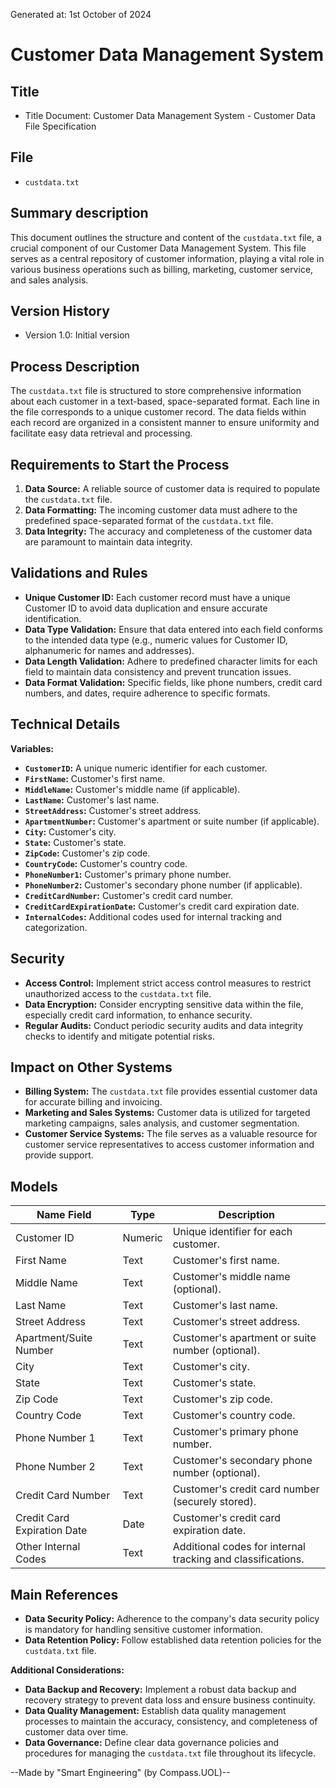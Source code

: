 Generated at: 1st October of 2024

# Customer Data Management System

## Title

- Title Document: Customer Data Management System - Customer Data File Specification

## File

- `custdata.txt`

## Summary description

This document outlines the structure and content of the `custdata.txt` file, a crucial component of our Customer Data Management System. This file serves as a central repository of customer information, playing a vital role in various business operations such as billing, marketing, customer service, and sales analysis.

## Version History

- Version 1.0: Initial version

## Process Description

The `custdata.txt` file is structured to store comprehensive information about each customer in a text-based, space-separated format. Each line in the file corresponds to a unique customer record. The data fields within each record are organized in a consistent manner to ensure uniformity and facilitate easy data retrieval and processing.

## Requirements to Start the Process

1. **Data Source:** A reliable source of customer data is required to populate the `custdata.txt` file.
2. **Data Formatting:**  The incoming customer data must adhere to the predefined space-separated format of the `custdata.txt` file.
3. **Data Integrity:** The accuracy and completeness of the customer data are paramount to maintain data integrity.

## Validations and Rules

* **Unique Customer ID:**  Each customer record must have a unique Customer ID to avoid data duplication and ensure accurate identification.
* **Data Type Validation:** Ensure that data entered into each field conforms to the intended data type (e.g., numeric values for Customer ID, alphanumeric for names and addresses).
* **Data Length Validation:**  Adhere to predefined character limits for each field to maintain data consistency and prevent truncation issues.
* **Data Format Validation:**  Specific fields, like phone numbers, credit card numbers, and dates, require adherence to specific formats.

## Technical Details

**Variables:**

* **`CustomerID`:** A unique numeric identifier for each customer.
* **`FirstName`:** Customer's first name.
* **`MiddleName`:**  Customer's middle name (if applicable).
* **`LastName`:** Customer's last name.
* **`StreetAddress`:**  Customer's street address.
* **`ApartmentNumber`:** Customer's apartment or suite number (if applicable).
* **`City`:**  Customer's city.
* **`State`:** Customer's state.
* **`ZipCode`:** Customer's zip code.
* **`CountryCode`:**  Customer's country code.
* **`PhoneNumber1`:**  Customer's primary phone number.
* **`PhoneNumber2`:** Customer's secondary phone number (if applicable).
* **`CreditCardNumber`:** Customer's credit card number.
* **`CreditCardExpirationDate`:** Customer's credit card expiration date.
* **`InternalCodes`:**  Additional codes used for internal tracking and categorization.

## Security

* **Access Control:**  Implement strict access control measures to restrict unauthorized access to the `custdata.txt` file.
* **Data Encryption:**  Consider encrypting sensitive data within the file, especially credit card information, to enhance security.
* **Regular Audits:** Conduct periodic security audits and data integrity checks to identify and mitigate potential risks.

## Impact on Other Systems

* **Billing System:** The `custdata.txt` file provides essential customer data for accurate billing and invoicing.
* **Marketing and Sales Systems:** Customer data is utilized for targeted marketing campaigns, sales analysis, and customer segmentation.
* **Customer Service Systems:** The file serves as a valuable resource for customer service representatives to access customer information and provide support.

## Models

| Name Field | Type | Description |
|---|---|---|
| Customer ID | Numeric | Unique identifier for each customer. |
| First Name | Text | Customer's first name. |
| Middle Name | Text | Customer's middle name (optional). |
| Last Name | Text | Customer's last name. |
| Street Address | Text | Customer's street address. |
| Apartment/Suite Number | Text | Customer's apartment or suite number (optional). |
| City | Text | Customer's city. |
| State | Text | Customer's state. |
| Zip Code | Text | Customer's zip code. |
| Country Code | Text | Customer's country code. |
| Phone Number 1 | Text | Customer's primary phone number. |
| Phone Number 2 | Text | Customer's secondary phone number (optional). |
| Credit Card Number | Text | Customer's credit card number (securely stored). |
| Credit Card Expiration Date | Date | Customer's credit card expiration date. |
| Other Internal Codes | Text | Additional codes for internal tracking and classifications. |

## Main References

* **Data Security Policy:**  Adherence to the company's data security policy is mandatory for handling sensitive customer information.
* **Data Retention Policy:**  Follow established data retention policies for the `custdata.txt` file.

**Additional Considerations:**

* **Data Backup and Recovery:**  Implement a robust data backup and recovery strategy to prevent data loss and ensure business continuity.
* **Data Quality Management:**  Establish data quality management processes to maintain the accuracy, consistency, and completeness of customer data over time.
* **Data Governance:**  Define clear data governance policies and procedures for managing the `custdata.txt` file throughout its lifecycle.

--Made by "Smart Engineering" (by Compass.UOL)--